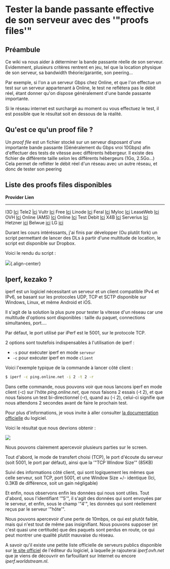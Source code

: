 # Tester la bande passante effective de son serveur avec des '"proofs files'"

## Préambule

Ce wiki va nous aider à déterminer la bande passante réelle de son
serveur. Evidemment, plusieurs critères rentrent en jeu, tel que la
location physique de son serveur, sa bandwidth théorie/garantie, son
peering...

Par exemple, si l'on a un serveur Gbps chez Online, et que l'on
effectue un test sur un serveur appartenant à Online, le test ne
reflétera pas le débit réel, étant donner qu'on dispose généralement
d'une bande passante importante.

Si le réseau internet est surchargé au moment ou vous effectuez le test,
il est possible que le résultat soit en dessous de la réalité.

## Qu'est ce qu'un proof file ?

Un *proof file* est un fichier stocké sur un serveur disposant d'une
importante bande passante (Généralement du Gbps vroi 10Gbps) afin
d'effectuer des tests de vitesse avec différents hébergeur. Il existe
des fichier de différente taille selon les différents hébergeurs (1Go,
2.5Go...) Cela permet de refléter le débit réel d'un réseau avec un
autre réseau, et donc de tester son peering

## Liste des proofs files disponibles

  **Provider**   **Lien**
  -------------- -------------------------------------------------------------------------------
  I3D            [Ici](https://customer.i3d.net/mirror/)
  Tele2          [Ìci](http://speedtest.tele2.net/)
  Vultr          [Ici](https://vultrcoupons.com/test-vultr-download-speed-from-your-location/)
  Free           [Ici](http://test-debit.free.fr/)
  Linode         [Ici](https://www.linode.com/speedtest)
  Feral          [Ici](https://www.feral.io/test.bin)
  Myloc          [Ici](http://speed.myloc.de/)
  LeaseWeb       [Ici](http://mirror.leaseweb.com/speedtest/)
  OVH            [Ici](http://proof.ovh.net/)
  Online (AMS)   [Ici](http://ping-ams1.online.net/)
  Online         [Ici](http://ping.online.net/)
  Test Debit     [Ici](https://testdebit.info/)
  X4B            [Ici](http://lg.x4b.net/)
  Serverius      [Ici](http://speedtest.serverius.net/)
  Hetzner        [ici](https://speed.hetzner.de/)
  Belwue         [ici](http://speedtest.belwue.net/)
  LG             [ici](http://lg.core-backbone.com)

Durant les cours intéréssants, j'ai finis par développer (Ou plutôt
fork) un script permettant de lancer des DLs à partir d'une multitude
de location, le script est disponible sur Dropbox.

Voici le rendu du script :

![](/lbw9ftu.jpg){.align-center}

## Iperf, kezako ?

iperf est un logiciel nécessitant un serveur et un client compatible
IPv4 et IPv6, se basant sur les protocoles UDP, TCP et SCTP disponible
sur Windows, Linux, et même Android et iOS.

Il s'agit de la solution la plus pure pour tester la vitesse d'un
réseau car une multitude d'options sont disponibles : taille du paquet,
connections simultanées, port....

Par défaut, le port utilisé par iPerf est le 5001, sur le protocole TCP.

2 options sont toutefois indispensables à l'utilisation de iperf :

  * `-s` pour exécuter iperf en mode `serveur`
  * `-c` pour exécuter iperf en mode `client`

Voici l'exemple typique de la commande à lancer côté client :

```bash
$ iperf -c ping.online.net -i 2 -t 2 -r
```

Dans cette commande, nous pouvons voir que nous lancons iperf en mode
client (-c) sur l'hôte *ping.online.net*, que nous faisons 2 essais (-t
2), et que nous faisons un test bi-directionnel (-r), quand au (-i 2),
celui-ci signifie que nous attendons 2 secondes avant de faire le
prochain test.

Pour plus d'informations, je vous invite à aller consulter [la
documentation officielle](https://iperf.fr/iperf-doc.php) du logiciel.

Voici le résultat que nous devrions obtenir :

![](/iperf_client.jpg)

Nous pouvons clairement apercevoir plusieurs parties sur le screen.

Tout d'abord, le mode de transfert choisi (TCP), le port d'écoute du
serveur (soit 5001, le port par défaut), ainsi que la '"TCP Window
Size'" (85KB)

Suivi des informations côté client, qui sont logiquement les mêmes que
celle serveur, soit TCP, port 5001, et une Window Size +/- identique
(Ici, 0.3KB de différence, soit un gain négligable)

Et enfin, nous observons enfin les données qui nous sont utiles. Tout
d'abord, sous l'identifiant '"5'", il s'agit des données qui sont
envoyées par le serveur, et enfin, sous le champ '"4'", les données qui
sont réellement reçus par le serveur '"hôte'".

Nous pouvons apercevoir d'une perte de 10mbps, ce qui est plutôt
faible, mais qui n'est tout de même pas insignifiant. Nous pouvons
supposer (et c'est quasi une certitude) que des paquets sont perdus en
route, ce qui peut montrer une qualité plutôt mauvaise du réseau.

A savoir qu'il existe une petite liste officielle de serveurs publics
disponible sur [le site officiel](https://iperf.fr/iperf-servers.php) de
l'éditeur du logiciel, à laquelle je rajouterai *iperf.ovh.net* que je
viens de découvrir en farfouillant sur Internet ou encore
*iperf.worldstream.nl*.
